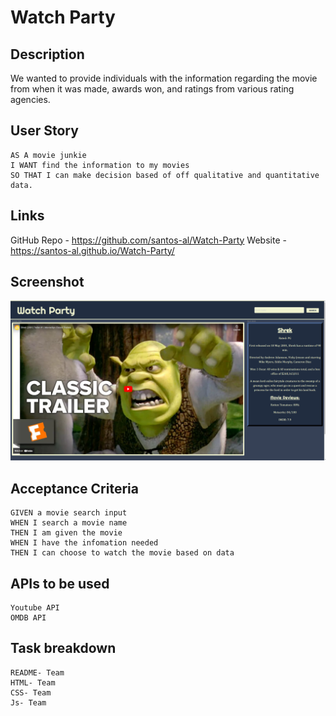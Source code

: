 # Watch Party

## Description

We wanted to provide individuals with the information regarding the movie from when it was made, awards won, and ratings from various rating agencies.

## User Story

```
AS A movie junkie
I WANT find the information to my movies
SO THAT I can make decision based of off qualitative and quantitative data.
```
## Links
GitHub Repo - https://github.com/santos-al/Watch-Party
Website - https://santos-al.github.io/Watch-Party/
## Screenshot

![Screenshot of app](assets/images/WPScreenshot.png)

## Acceptance Criteria

```
GIVEN a movie search input
WHEN I search a movie name
THEN I am given the movie
WHEN I have the infomation needed 
THEN I can choose to watch the movie based on data
```

## APIs to be used

```
Youtube API
OMDB API
```

## Task breakdown

```
README- Team
HTML- Team 
CSS- Team
Js- Team
```